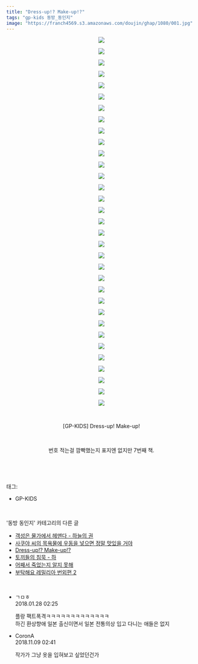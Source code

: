 ```yaml
---
title: "Dress-up!? Make-up!?"
tags: "gp-kids 동방_동인지"
image: "https://franch4569.s3.amazonaws.com/doujin/ghap/1080/001.jpg"
---
```

<div class="article">
<p style="text-align: center; clear: none; float: none;"><img src="{{ site.imgserver2 }}/ghap/1080/001.jpg"/></p>
<p style="text-align: center; clear: none; float: none;"><img src="{{ site.imgserver2 }}/ghap/1080/002.jpg"/></p>
<p style="text-align: center; clear: none; float: none;"><img src="{{ site.imgserver2 }}/ghap/1080/003.jpg"/></p>
<p style="text-align: center; clear: none; float: none;"><img src="{{ site.imgserver2 }}/ghap/1080/004.jpg"/></p>
<p style="text-align: center; clear: none; float: none;"><img src="{{ site.imgserver2 }}/ghap/1080/005.jpg"/></p>
<p style="text-align: center; clear: none; float: none;"><img src="{{ site.imgserver2 }}/ghap/1080/006.jpg"/></p>
<p style="text-align: center; clear: none; float: none;"><img src="{{ site.imgserver2 }}/ghap/1080/007.jpg"/></p>
<p style="text-align: center; clear: none; float: none;"><img src="{{ site.imgserver2 }}/ghap/1080/008.jpg"/></p>
<p style="text-align: center; clear: none; float: none;"><img src="{{ site.imgserver2 }}/ghap/1080/009.jpg"/></p>
<p style="text-align: center; clear: none; float: none;"><img src="{{ site.imgserver2 }}/ghap/1080/010.jpg"/></p>
<p style="text-align: center; clear: none; float: none;"><img src="{{ site.imgserver2 }}/ghap/1080/011.jpg"/></p>
<p style="text-align: center; clear: none; float: none;"><img src="{{ site.imgserver2 }}/ghap/1080/012.jpg"/></p>
<p style="text-align: center; clear: none; float: none;"><img src="{{ site.imgserver2 }}/ghap/1080/013.jpg"/></p>
<p style="text-align: center; clear: none; float: none;"><img src="{{ site.imgserver2 }}/ghap/1080/014.jpg"/></p>
<p style="text-align: center; clear: none; float: none;"><img src="{{ site.imgserver2 }}/ghap/1080/015.jpg"/></p>
<p style="text-align: center; clear: none; float: none;"><img src="{{ site.imgserver2 }}/ghap/1080/016.jpg"/></p>
<p style="text-align: center; clear: none; float: none;"><img src="{{ site.imgserver2 }}/ghap/1080/017.jpg"/></p>
<p style="text-align: center; clear: none; float: none;"><img src="{{ site.imgserver2 }}/ghap/1080/018.jpg"/></p>
<p style="text-align: center; clear: none; float: none;"><img src="{{ site.imgserver2 }}/ghap/1080/019.jpg"/></p>
<p style="text-align: center; clear: none; float: none;"><img src="{{ site.imgserver2 }}/ghap/1080/020.jpg"/></p>
<p style="text-align: center; clear: none; float: none;"><img src="{{ site.imgserver2 }}/ghap/1080/021.jpg"/></p>
<p style="text-align: center; clear: none; float: none;"><img src="{{ site.imgserver2 }}/ghap/1080/022.jpg"/></p>
<p style="text-align: center; clear: none; float: none;"><img src="{{ site.imgserver2 }}/ghap/1080/023.jpg"/></p>
<p style="text-align: center; clear: none; float: none;"><img src="{{ site.imgserver2 }}/ghap/1080/024.jpg"/></p>
<p style="text-align: center; clear: none; float: none;"><img src="{{ site.imgserver2 }}/ghap/1080/025.jpg"/></p>
<p style="text-align: center; clear: none; float: none;"><img src="{{ site.imgserver2 }}/ghap/1080/026.jpg"/></p>
<p style="text-align: center; clear: none; float: none;"><img src="{{ site.imgserver2 }}/ghap/1080/027.jpg"/></p>
<p style="text-align: center; clear: none; float: none;"><img src="{{ site.imgserver2 }}/ghap/1080/028.jpg"/></p>
<p style="text-align: center; clear: none; float: none;"><img src="{{ site.imgserver2 }}/ghap/1080/029.jpg"/></p>
<p style="text-align: center; clear: none; float: none;"><img src="{{ site.imgserver2 }}/ghap/1080/030.jpg"/></p>
<p style="text-align: center; clear: none; float: none;"><img src="{{ site.imgserver2 }}/ghap/1080/031.jpg"/></p>
<p style="text-align: center; clear: none; float: none;"><img src="{{ site.imgserver2 }}/ghap/1080/032.jpg"/></p>
<p style="text-align: center; clear: none; float: none;"><img src="{{ site.imgserver2 }}/ghap/1080/033.jpg"/></p>
<p style="text-align: center; clear: none; float: none;"><br/></p>
<p style="text-align: center; clear: none; float: none;">[GP-KIDS] Dress-up! Make-up!</p>
<p style="text-align: center; clear: none; float: none;"><br/></p>
<p style="text-align: center; clear: none; float: none;">번호 적는걸 깜빡했는지 표지엔 없지만 7번째 책.</p>
<p><br/></p>
</div><br/>
<div class="tagTrail">
<p>태그: </p>
<ul>
<li>GP-KIDS</li>
</ul>
</div><br/>
<div class="another">
<p>'동방 동인지' 카테고리의 다른 글</p>
<ul>
<li><a href="/ghap_1084">객성은 물가에서 헤맨다 - 하늘의 권</a></li>
<li><a href="/ghap_1082">사쿠야 씨의 목욕물에 우동을 넣으면 정말 맛있을 거야</a></li>
<li><a href="/ghap_1080">Dress-up!? Make-up!?</a></li>
<li><a href="/ghap_1079">토끼들의 침묵 - 하</a></li>
<li><a href="/ghap_1078">어째서 죽었는지 알지 못해</a></li>
<li><a href="/ghap_1077">부탁해요 레밀리아 번외편 2</a></li>
</ul>
</div><br/>
<div class="cb_module cb_fluid">
<div class="cb_wrt cb_profile">
<div class="comment">
<ul>
<li class="cb_thumb_off" id="comment15185174">
<div class="cb_comment_area">
<div class="cb_info_area">
<div class="cb_section">
<span class="cb_nick_name">ㄱㅁㅎ</span>
</div>
<div class="cb_section">
<span class="cb_date">2018.01.28 02:25 </span>
</div>
</div>
<div class="cb_dsc_comment">
<p class="cb_dsc">
											플랑 팩트폭격ㅋㅋㅋㅋㅋㅋㅋㅋㅋㅋㅋㅋㅋ<br/>
하긴 환상향애 일본 출신이면서 일본 전통의상 입고 다니는 애들은 없지
										</p>
</div>
</div></li>
<li class="cb_thumb_off" id="comment15370202">
<div class="cb_comment_area">
<div class="cb_info_area">
<div class="cb_section">
<span class="cb_nick_name">CoronA</span>
</div>
<div class="cb_section">
<span class="cb_date">2018.11.09 02:41 </span>
</div>
</div>
<div class="cb_dsc_comment">
<p class="cb_dsc">
											작가가 그냥 옷을 입혀보고 싶었던건가
										</p>
</div>
</div></li>
</ul>
</div>
</div><!-- commentList close -->
</div><br/>
